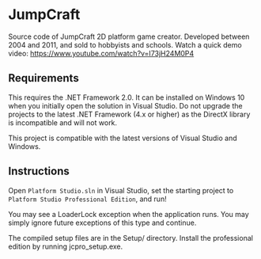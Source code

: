 # JumpCraft
Source code of JumpCraft 2D platform game creator. Developed between 2004 and 2011, and sold to hobbyists and schools. Watch a quick demo video: https://www.youtube.com/watch?v=I73jH24M0P4

## Requirements
This requires the .NET Framework 2.0. It can be installed on Windows 10 when you initially open the solution in Visual Studio. Do not upgrade the projects to the latest .NET Framework (4.x or higher) as the DirectX library is incompatible and will not work.

This project is compatible with the latest versions of Visual Studio and Windows.

## Instructions
Open `Platform Studio.sln` in Visual Studio, set the starting project to `Platform Studio Professional Edition`, and run!

You may see a LoaderLock exception when the application runs. You may simply ignore future exceptions of this type and continue.

The compiled setup files are in the Setup/ directory. Install the professional edition by running jcpro_setup.exe.
